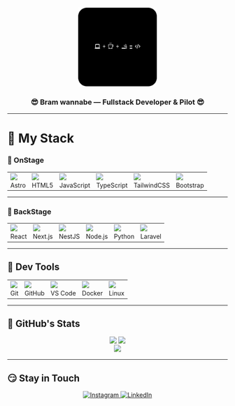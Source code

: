 <p align="center">
  <img src="gambar3.png" alt="Gambar Profil" height="180"/>
</p>

<h3 align="center">😎 Bram wannabe — Fullstack Developer & Pilot 😎</h2>

---

# 🚁 My Stack

### 🤤 OnStage
<table align="center">
  <tr>
    <td><img src="https://cdn.simpleicons.org/astro/white" height="40"/><br/>Astro</td>
    <td><img src="https://cdn.simpleicons.org/html5/E34F26" height="40"/><br/>HTML5</td>
    <td><img src="https://cdn.simpleicons.org/javascript/F7DF1E" height="40"/><br/>JavaScript</td>
    <td><img src="https://cdn.simpleicons.org/typescript/3178C6" height="40"/><br/>TypeScript</td>
    <td><img src="https://cdn.simpleicons.org/tailwindcss/38BDF8" height="40"/><br/>TailwindCSS</td>
    <td><img src="https://cdn.simpleicons.org/bootstrap/7952B3" height="40"/><br/>Bootstrap</td>
  </tr>
</table>

---


### 😤 BackStage
<table align="center">
  <tr>
    <td><img src="https://cdn.simpleicons.org/react/61DAFB" height="40"/><br/>React</td>
    <td><img src="https://cdn.simpleicons.org/nextdotjs/white" height="40"/><br/>Next.js</td>
    <td><img src="https://cdn.simpleicons.org/nestjs/E0234E" height="40"/><br/>NestJS</td>
    <td><img src="https://cdn.simpleicons.org/node.js/339933" height="40"/><br/>Node.js</td>
<!--     <td><img src="https://cdn.simpleicons.org/go/00ADD8" height="40"/><br/>Golang</td> -->
    <td><img src="https://cdn.simpleicons.org/python/3776AB" height="40"/><br/>Python</td>
<!--     <td><img src="https://cdn.jsdelivr.net/gh/devicons/devicon/icons/java/java-original.svg" height="40" /><br/>Java</td> -->
    <td><img src="https://cdn.simpleicons.org/laravel/FF2D20" height="40"/><br/>Laravel</td>
<!--     <td><img src="https://cdn.simpleicons.org/django/092E20" height="40"/><br/>Django</td>
    <td><img src="https://cdn.simpleicons.org/flask/2C5E3D" height="40"/><br/>Flask</td>
  </tr> -->
</table>


---

## 😬 Dev Tools
<table align="center">
  <tr>
    <td><img src="https://cdn.simpleicons.org/git/F05032" height="40"/><br/>Git</td>
    <td><img src="https://cdn.simpleicons.org/github/white" height="40"/><br/>GitHub</td>
    <td><img src="https://cdn.jsdelivr.net/gh/devicons/devicon/icons/vscode/vscode-original.svg" height="40" /><br/>VS Code</td>
    <td><img src="https://cdn.simpleicons.org/docker/2496ED" height="40"/><br/>Docker</td>
    <td><img src="https://cdn.simpleicons.org/linux/FCC624" height="40"/><br/>Linux</td>
  </tr>
</table>


---

## 🤔 GitHub's Stats

<p align="center">
  <img height="160" src="https://github-readme-stats.vercel.app/api/top-langs/?username=bramahimm&layout=compact&title_color=FF00CC&text_color=00FFFF&bg_color=0D1117&border_color=FF00CC" />
<img height="160" src="https://readme-streak-stats.vercel.app?user=bramahimm&theme=tokyonight&ring=FF0000&fire=FF0000&currStreakLabel=FF0000&sideNums=FFD700&sideLabels=00FF5F&dates=FF0000&background=0D1117&border=FF0000" />
<br>
<img src="https://github-readme-stats.vercel.app/api?username=bramahimm&show_icons=true&title_color=FFF200&text_color=00FF62&icon_color=F5F227&bg_color=0D1117&border_color=0066FF" /><br>
</p>

---


## 😏 Stay in Touch

<p align="center">
<a href="https://instagram.com/bramahimm" target="_blank">
  <img src="https://cdn.simpleicons.org/instagram/E4405F" height="40" alt="Instagram" />
</a>
  <a href="https://linkedin.com/in/bramahimsa28" target="_blank">
    <img src="https://cdn.jsdelivr.net/gh/devicons/devicon/icons/linkedin/linkedin-original.svg" height="40" alt="LinkedIn" />
  </a>
</p>

